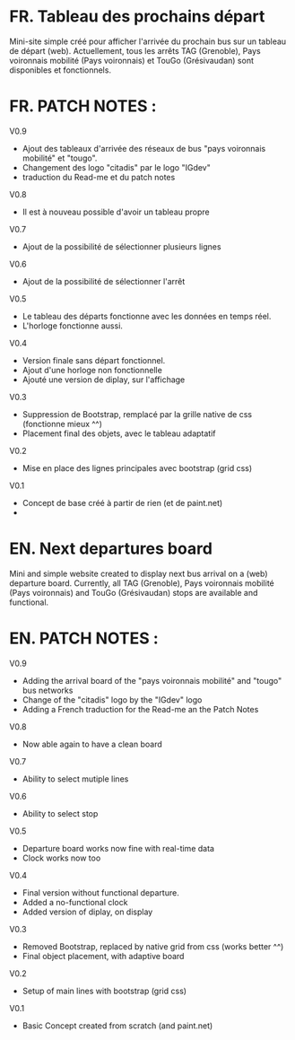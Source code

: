 # FR. Tableau des prochains départ
Mini-site simple créé pour afficher l'arrivée du prochain bus sur un tableau de départ (web).
Actuellement, tous les arrêts TAG (Grenoble), Pays voironnais mobilité (Pays voironnais) et TouGo (Grésivaudan) sont disponibles et fonctionnels.

# FR. PATCH NOTES :

V0.9
  - Ajout des tableaux d'arrivée des réseaux de bus "pays voironnais mobilité" et "tougo".
  - Changement des logo "citadis" par le logo "IGdev"
  - traduction du Read-me et du patch notes

V0.8
  - Il est à nouveau possible d'avoir un tableau propre
  
V0.7
  - Ajout de la possibilité de sélectionner plusieurs lignes
  
V0.6
  - Ajout de la possibilité de sélectionner l'arrêt

V0.5
  - Le tableau des départs fonctionne avec les données en temps réel.
  - L'horloge fonctionne aussi.

V0.4 
  - Version finale sans départ fonctionnel.
  - Ajout d'une horloge non fonctionnelle
  - Ajouté une version de diplay, sur l'affichage

V0.3
  - Suppression de Bootstrap, remplacé par la grille native de css (fonctionne mieux ^^)
  - Placement final des objets, avec le tableau adaptatif

V0.2
  - Mise en place des lignes principales avec bootstrap (grid css)

V0.1
  - Concept de base créé à partir de rien (et de paint.net)
  - 

# EN. Next departures board
Mini and simple website created to display next bus arrival on a (web) departure board.
Currently, all TAG (Grenoble), Pays voironnais mobilité (Pays voironnais) and TouGo (Grésivaudan) stops are available and functional.

# EN. PATCH NOTES :

V0.9
  - Adding the arrival board of the "pays voironnais mobilité" and "tougo" bus networks
  - Change of the "citadis" logo by the "IGdev" logo
  - Adding a French traduction for the Read-me an the Patch Notes

V0.8
  - Now able again to have a clean board
  
V0.7
  - Ability to select mutiple lines
  
V0.6
  - Ability to select stop

V0.5
  - Departure board works now fine with real-time data
  - Clock works now too

V0.4 
  - Final version without functional departure.
  - Added a no-functional clock
  - Added version of diplay, on display

V0.3
  - Removed Bootstrap, replaced by native grid from css (works better ^^)
  - Final object placement, with adaptive board

V0.2
  - Setup of main lines with bootstrap (grid css)

V0.1
  - Basic Concept created from scratch (and paint.net)
